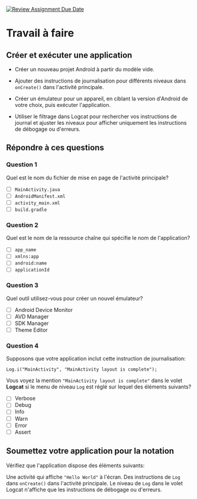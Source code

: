 [![Review Assignment Due Date](https://classroom.github.com/assets/deadline-readme-button-24ddc0f5d75046c5622901739e7c5dd533143b0c8e959d652212380cedb1ea36.svg)](https://classroom.github.com/a/Mnh7-Xaz)
# Travail à faire

## Créer et exécuter une application

* Créer un nouveau projet Android à partir du modèle vide.

* Ajouter des instructions de journalisation pour différents niveaux dans `onCreate()` dans l'activité principale.

* Créer un émulateur pour un appareil, en ciblant la version d'Android de votre choix, puis exécuter l'application.

* Utiliser le filtrage dans Logcat pour rechercher vos instructions de journal et ajuster les niveaux pour afficher uniquement les instructions de débogage ou d'erreurs.

## Répondre à ces questions

### **Question 1**

Quel est le nom du fichier de mise en page de l'activité principale?

- [ ] `MainActivity.java`
- [ ] `AndroidManifest.xml`
- [ ] `activity_main.xml`
- [ ] `build.gradle`

### **Question 2**

Quel est le nom de la ressource chaîne qui spécifie le nom de l'application?

- [ ] `app_name`
- [ ] `xmlns:app`
- [ ] `android:name`
- [ ] `applicationId`

### **Question 3**

Quel outil utilisez-vous pour créer un nouvel émulateur?

- [ ] Android Device Monitor
- [ ] AVD Manager
- [ ] SDK Manager
- [ ] Theme Editor

### **Question 4**

Supposons que votre application inclut cette instruction de journalisation:

```console
Log.i("MainActivity", "MainActivity layout is complete");
```

Vous voyez la mention `"MainActivity layout is complete"` dans le volet **Logcat** si le menu de niveau `Log` est réglé sur lequel des éléments suivants?

- [ ] Verbose
- [ ] Debug
- [ ] Info
- [ ] Warn
- [ ] Error
- [ ] Assert

## Soumettez votre application pour la notation

Vérifiez que l'application dispose des éléments suivants:

Une activité qui affiche `"Hello World"` à l'écran.
Des instructions de `Log` dans `onCreate()` dans l'activité principale.
Le niveau de `Log` dans le volet Logcat n'affiche que les instructions de débogage ou d'erreurs.
